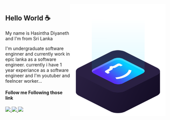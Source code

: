 <img src="ilus-code.svg" min-width="300px" max-width="300px" width="300px" align="right" alt="logo iuricode">

## Hello World ☕

My name is Hasintha Diyaneth and I'm from Sri Lanka

I'm undergraduate software enginner and currently work in epic lanka as a software engineer. currently i have 1 year experiance as a software engineer and I'm youtuber and feelncer worker...

#### Follow me Following those link

<p align="left">
  <a href="https://www.facebook.com/profile.php?id=100022225032755" alt="Instagram">
    <img src="https://img.shields.io/badge/-facebook-6610F2?style=for-the-badge&logo=facebook&logoColor=FFFFFF&link=https://www.facebook.com/iuricode"/>
  </a>
  
  <a href="https://www.linkedin.com/in/hasintha-diyaneth/" alt="Linkedin">
    <img src="https://img.shields.io/badge/-Linkedin-6610F2?style=for-the-badge&logo=Linkedin&logoColor=FFFFFF&link=https://www.linkedin.com/in/iuricode"/>
  </a>
  
  <a href="https://www.youtube.com/channel/UCyQ_idXqiolcVzf3Y4MnsaQ" alt="Discord">
    <img src="https://img.shields.io/badge/-youtube-6610F2?style=for-the-badge&logo=youtube&logoColor=FFFFFF&link=https://youtube.gg/QevDJqCzaY"/>
  </a>
</p>

<!-- ![Hasintha Diyaneth's GitHub Stats](https://github-readme-stats.vercel.app/api?username=Hasintha-git&show_icons=true&include_all_commits=true&theme=dark) -->
